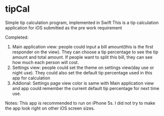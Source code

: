 # tipCal
Simple tip calculation program, implemented in Swift 
This is a tip calculation application for iOS submitted as the pre work requirement

Completed:
  1. Main application view: people could input a bill amount(this is the first responder on the view). They can choose a tip percentage to see the tip amount and total amount. If people want to split this bill, they can see how much each person will cost.
  2. Settings view: people could set the theme on settings view(day use or night use). They could also set the default tip percentage used in this app for calculation
  3. Addional: Settings page view color is same with Main application view and app could remember the current default tip percentage for next time use.

Notes: 
This app is recommended to run on iPhone 5s. 
I did not try to make the app look right on other iOS screen sizes.


